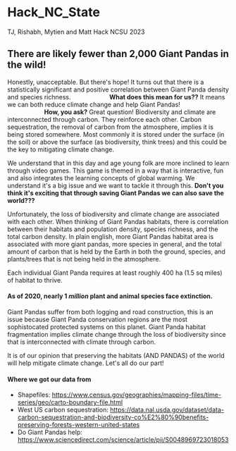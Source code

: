 # Hack_NC_State
TJ, Rishabh, Mytien and Matt Hack NCSU 2023

## There are likely fewer than 2,000 Giant Pandas in the wild!
Honestly, unacceptable. But there's hope! It turns out that there is a statistically significant and positive correlation between Giant Panda density and species richness. 
 &ensp; &ensp; &ensp; &ensp; &ensp; &ensp; &ensp; &ensp;**What does this mean for us??**
 It means we can both reduce climate change and help Giant Pandas!   
  &ensp; &ensp; &ensp; &ensp; &ensp; &ensp; &ensp; &ensp;**How, you ask?**
Great question! Biodiversity and climate are interconnected through carbon. They reinforce each other. Carbon sequestration, the removal of carbon from the atmosphere, implies it is being stored somewhere. Most commonly it is stored under the surface (in the soil) or above the surface (as biodiversity, think trees) and this could be the key to mitigating climate change.

We understand that in this day and age young folk are more inclined to learn through video games. This game is themed in a way that is interactive, fun and also integrates the learning concepts of global warming. We understand it's a big issue and we want to tackle it through this.
 **Don't you think it's exciting that through saving Giant Pandas we can also save the world???**

 Unfortunately, the loss of biodiversity and climate change are associated with each other. When thinking of Giant Pandas habitats, there is correlation between their habitats and population density, species richness, and the total carbon density. In plain english, more Giant Pandas habitat area is associated with more giant pandas, more species in general, and the total amount of carbon that is held by the Earth in both the ground, species, and plants/trees that is not being held in the atmosphere.  
    
 Each individual Giant Panda requires at least roughly 400 ha (1.5 sq miles) of habitat to thrive.
 #### As of 2020, nearly 1 *million* plant and animal species face extinction.
 Giant Pandas suffer from both logging and road construction, this is an issue because Giant Panda conservation regions are the most sophistocated protected systems on this planet. Giant Panda habitat fragmentation implies climate change through the loss of biodiversity since that is interconnected with climate through carbon.

 It is of our opinion that preserving the habitats (AND PANDAS) of the world will help mitigate climate change. Let's all do our part!


#### Where we got our data from
* Shapefiles: https://www.census.gov/geographies/mapping-files/time-series/geo/carto-boundary-file.html
* West US carbon sequestration: https://data.nal.usda.gov/dataset/data-carbon-sequestration-and-biodiversity-co%E2%80%90benefits-preserving-forests-western-united-states
* Do Giant Pandas help: https://www.sciencedirect.com/science/article/pii/S0048969723018053
